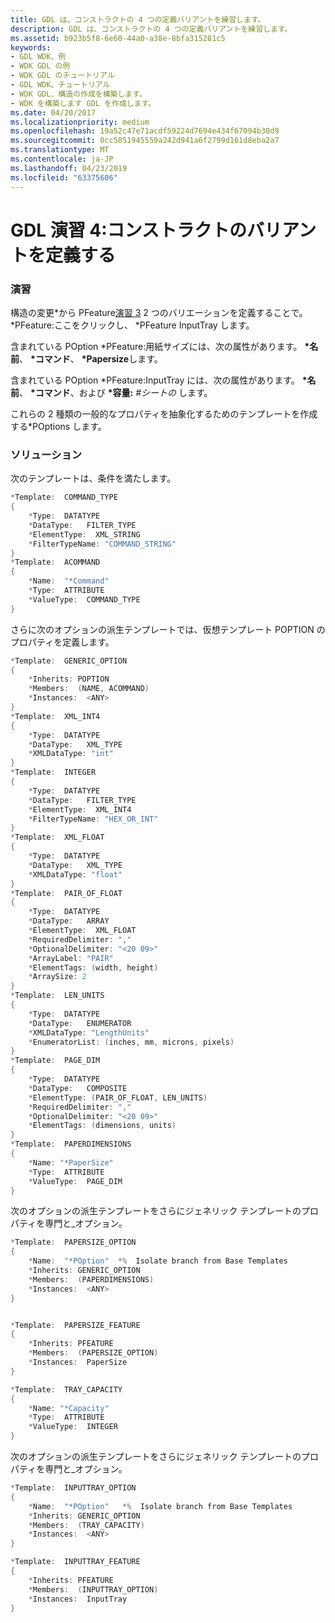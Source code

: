 ```yaml
---
title: GDL は、コンストラクトの 4 つの定義バリアントを練習します。
description: GDL は、コンストラクトの 4 つの定義バリアントを練習します。
ms.assetid: b923b5f8-6e60-44a0-a38e-8bfa315281c5
keywords:
- GDL WDK、例
- WDK GDL の例
- WDK GDL のチュートリアル
- GDL WDK、チュートリアル
- WDK GDL、構造の作成を構築します。
- WDK を構築します GDL を作成します。
ms.date: 04/20/2017
ms.localizationpriority: medium
ms.openlocfilehash: 19a52c47e71acdf59224d7694e434f67094b30d9
ms.sourcegitcommit: 0cc5051945559a242d941a6f2799d161d8eba2a7
ms.translationtype: MT
ms.contentlocale: ja-JP
ms.lasthandoff: 04/23/2019
ms.locfileid: "63375606"
---
```

# <a name="gdl-exercise-4-defining-variants-of-constructs"></a>GDL 演習 4:コンストラクトのバリアントを定義する


### <a href="" id="exercise"></a> 演習

構造の変更\*から PFeature[演習 3](gdl-exercise-3--creating-root-level-constructs.md) 2 つのバリエーションを定義することで。\*PFeature:ここをクリックし、 \*PFeature InputTray します。

含まれている POption \*PFeature:用紙サイズには、次の属性があります。 **\*名前**、 **\*コマンド**、  **\*Papersize**します。

含まれている POption \*PFeature:InputTray には、次の属性があります。 **\*名前**、 **\*コマンド**、および **\*容量:** *\#シートの* します。

これらの 2 種類の一般的なプロパティを抽象化するためのテンプレートを作成する\*POptions します。

### <a href="" id="solution"></a> ソリューション

次のテンプレートは、条件を満たします。

```cpp
*Template:  COMMAND_TYPE
{
    *Type:  DATATYPE
    *DataType:   FILTER_TYPE
    *ElementType:  XML_STRING
    *FilterTypeName: "COMMAND_STRING"
}
*Template:  ACOMMAND
{
    *Name:  "*Command"
    *Type:  ATTRIBUTE
    *ValueType:  COMMAND_TYPE
}
```

さらに次のオプションの派生テンプレートでは、仮想テンプレート POPTION のプロパティを定義します。

```cpp
*Template:  GENERIC_OPTION
{
    *Inherits: POPTION
    *Members:  (NAME, ACOMMAND)
    *Instances:  <ANY>
}
*Template:  XML_INT4
{
    *Type:  DATATYPE
    *DataType:   XML_TYPE
    *XMLDataType: "int"
}
*Template:  INTEGER
{
    *Type:  DATATYPE
    *DataType:   FILTER_TYPE
    *ElementType:  XML_INT4
    *FilterTypeName: "HEX_OR_INT"
}
*Template:  XML_FLOAT
{
    *Type:  DATATYPE
    *DataType:   XML_TYPE
    *XMLDataType: "float"
}
*Template:  PAIR_OF_FLOAT
{
    *Type:  DATATYPE
    *DataType:   ARRAY
    *ElementType:  XML_FLOAT
    *RequiredDelimiter: ","
    *OptionalDelimiter: "<20 09>"
    *ArrayLabel: "PAIR"
    *ElementTags: (width, height)
    *ArraySize: 2
}
*Template:  LEN_UNITS
{
    *Type:  DATATYPE
    *DataType:   ENUMERATOR
    *XMLDataType: "LengthUnits"
    *EnumeratorList: (inches, mm, microns, pixels)
}
*Template:  PAGE_DIM
{
    *Type:  DATATYPE
    *DataType:   COMPOSITE
    *ElementType: (PAIR_OF_FLOAT, LEN_UNITS)
    *RequiredDelimiter: ","
    *OptionalDelimiter: "<20 09>"
    *ElementTags: (dimensions, units)
}
*Template:  PAPERDIMENSIONS
{
    *Name: "*PaperSize"
    *Type:  ATTRIBUTE
    *ValueType:  PAGE_DIM
}
```

次のオプションの派生テンプレートをさらにジェネリック テンプレートのプロパティを専門と\_オプション。

```cpp
*Template:  PAPERSIZE_OPTION
{
    *Name:  "*POption"  *%  Isolate branch from Base Templates
    *Inherits: GENERIC_OPTION
    *Members:  (PAPERDIMENSIONS)
    *Instances:  <ANY>
}


*Template:  PAPERSIZE_FEATURE
{
    *Inherits: PFEATURE
    *Members:  (PAPERSIZE_OPTION)
    *Instances:  PaperSize
}

*Template:  TRAY_CAPACITY
{
    *Name: "*Capacity"
    *Type:  ATTRIBUTE
    *ValueType:  INTEGER
}
```

次のオプションの派生テンプレートをさらにジェネリック テンプレートのプロパティを専門と\_オプション。

```cpp
*Template:  INPUTTRAY_OPTION
{
    *Name:  "*POption"   *%  Isolate branch from Base Templates
    *Inherits: GENERIC_OPTION
    *Members:  (TRAY_CAPACITY)
    *Instances:  <ANY>
}

*Template:  INPUTTRAY_FEATURE
{
    *Inherits: PFEATURE
    *Members:  (INPUTTRAY_OPTION)
    *Instances:  InputTray
}
```

 

 




